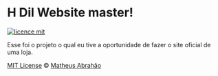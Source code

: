 # H Dil Website master!

[![licence mit](https://img.shields.io/badge/licence-MIT-blue.svg)](https://github.com/mamalvares/hdil-master-v2-tailwind/blob/main/LICENSE)

Esse foi o projeto o qual eu tive a oportunidade de fazer o site oficial de uma loja.

[MIT License](./LICENSE) © [Matheus Abrahão](https://github.com/mamalvares)
